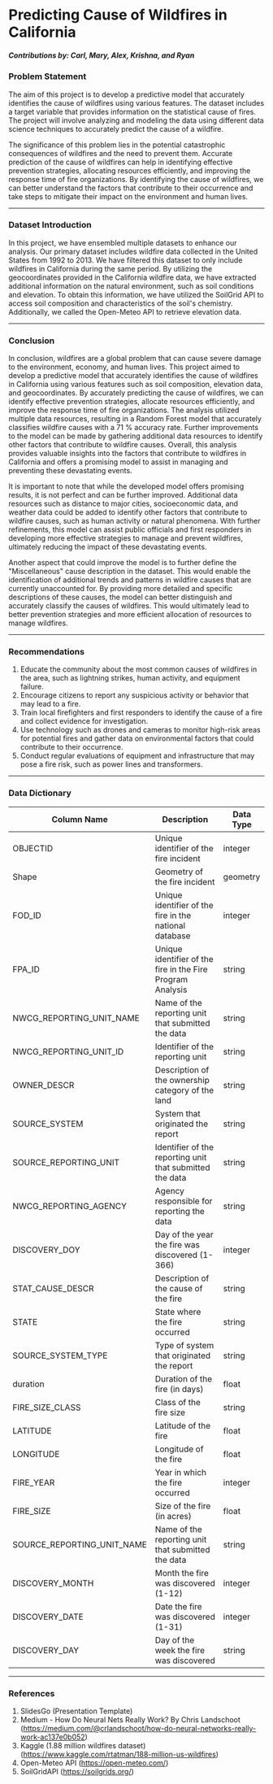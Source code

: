 # Predicting Cause of Wildfires in California
##### Contributions by: Carl, Mary, Alex, Krishna, and Ryan

### Problem Statement

The aim of this project is to develop a predictive model that accurately identifies the cause of wildfires using various features. The dataset includes a target variable that provides information on the statistical cause of fires. The project will involve analyzing and modeling the data using different data science techniques to accurately predict the cause of a wildfire.

The significance of this problem lies in the potential catastrophic consequences of wildfires and the need to prevent them. Accurate prediction of the cause of wildfires can help in identifying effective prevention strategies, allocating resources efficiently, and improving the response time of fire organizations. By identifying the cause of wildfires, we can better understand the factors that contribute to their occurrence and take steps to mitigate their impact on the environment and human lives.

--- 

### Dataset Introduction

In this project, we have ensembled multiple datasets to enhance our analysis. Our primary dataset includes wildfire data collected in the United States from 1992 to 2013. We have filtered this dataset to only include wildfires in California during the same period. By utilizing the geocoordinates provided in the California wildfire data, we have extracted additional information on the natural environment, such as soil conditions and elevation. To obtain this information, we have utilized the SoilGrid API to access soil composition and characteristics of the soil's chemistry. Additionally, we called the Open-Meteo API to retrieve elevation data.

--- 

### Conclusion

In conclusion, wildfires are a global problem that can cause severe damage to the environment, economy, and human lives. This project aimed to develop a predictive model that accurately identifies the cause of wildfires in California using various features such as soil composition, elevation data, and geocoordinates. By accurately predicting the cause of wildfires, we can identify effective prevention strategies, allocate resources efficiently, and improve the response time of fire organizations. The analysis utilized multiple data resources, resulting in a Random Forest model that accurately classifies wildfire causes with a 71 % accuracy rate. Further improvements to the model can be made by gathering additional data resources to identify other factors that contribute to wildfire causes. Overall, this analysis provides valuable insights into the factors that contribute to wildfires in California and offers a promising model to assist in managing and preventing these devastating events.

It is important to note that while the developed model offers promising results, it is not perfect and can be further improved. Additional data resources such as distance to major cities, socioeconomic data, and weather data could be added to identify other factors that contribute to wildfire causes, such as human activity or natural phenomena. With further refinements, this model can assist public officials and first responders in developing more effective strategies to manage and prevent wildfires, ultimately reducing the impact of these devastating events.

Another aspect that could improve the model is to further define the "Miscellaneous" cause description in the dataset. This would enable the identification of additional trends and patterns in wildfire causes that are currently unaccounted for. By providing more detailed and specific descriptions of these causes, the model can better distinguish and accurately classify the causes of wildfires. This would ultimately lead to better prevention strategies and more efficient allocation of resources to manage wildfires.

---

### Recommendations
1. Educate the community about the most common causes of wildfires in the area, such as lightning strikes, human activity, and equipment failure.
2. Encourage citizens to report any suspicious activity or behavior that may lead to a fire.
3. Train local firefighters and first responders to identify the cause of a fire and collect evidence for investigation.
4. Use technology such as drones and cameras to monitor high-risk areas for potential fires and gather data on environmental factors that could contribute to their occurrence.
5. Conduct regular evaluations of equipment and infrastructure that may pose a fire risk, such as power lines and transformers.

--- 

### Data Dictionary

| Column Name              | Description                                               | Data Type |
|--------------------------|-----------------------------------------------------------|-----------|
| OBJECTID                 | Unique identifier of the fire incident                    | integer   |
| Shape                    | Geometry of the fire incident                             | geometry  |
| FOD_ID                   | Unique identifier of the fire in the national database    | integer   |
| FPA_ID                   | Unique identifier of the fire in the Fire Program Analysis | string    |
| NWCG_REPORTING_UNIT_NAME | Name of the reporting unit that submitted the data         | string    |
| NWCG_REPORTING_UNIT_ID   | Identifier of the reporting unit                           | string    |
| OWNER_DESCR              | Description of the ownership category of the land          | string    |
| SOURCE_SYSTEM            | System that originated the report                          | string    |
| SOURCE_REPORTING_UNIT     | Identifier of the reporting unit that submitted the data   | string    |
| NWCG_REPORTING_AGENCY    | Agency responsible for reporting the data                  | string    |
| DISCOVERY_DOY            | Day of the year the fire was discovered (1-366)            | integer   |
| STAT_CAUSE_DESCR         | Description of the cause of the fire                        | string    |
| STATE                    | State where the fire occurred                              | string    |
| SOURCE_SYSTEM_TYPE       | Type of system that originated the report                  | string    |
| duration                 | Duration of the fire (in days)                              | float     |
| FIRE_SIZE_CLASS          | Class of the fire size                                      | string    |
| LATITUDE                 | Latitude of the fire                                        | float     |
| LONGITUDE                | Longitude of the fire                                       | float     |
| FIRE_YEAR                | Year in which the fire occurred                             | integer   |
| FIRE_SIZE                | Size of the fire (in acres)                                 | float     |
| SOURCE_REPORTING_UNIT_NAME| Name of the reporting unit that submitted the data         | string    |
| DISCOVERY_MONTH          | Month the fire was discovered (1-12)                        | integer   |
| DISCOVERY_DATE           | Date the fire was discovered (1-31)                         | integer   |
| DISCOVERY_DAY            | Day of the week the fire was discovered                     | string    |

--- 

### References

1. SlidesGo (Presentation Template)
2. Medium - How Do Neural Nets Really Work? By Chris Landschoot (https://medium.com/@crlandschoot/how-do-neural-networks-really-work-ac137e0b052)
3. Kaggle (1.88 million wildfires dataset) (https://www.kaggle.com/rtatman/188-million-us-wildfires)
4. Open-Meteo API (https://open-meteo.com/)
5. SoilGridAPI (https://soilgrids.org/)